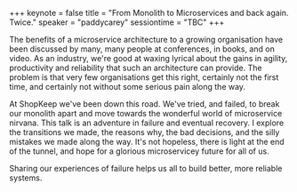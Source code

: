 +++
keynote = false
title = "From Monolith to Microservices and back again. Twice."
speaker = "paddycarey"
sessiontime = "TBC"
+++

The benefits of a microservice architecture to a growing organisation have been discussed by many, many people at conferences, in books, and on video. As an industry, we're good at waxing lyrical about the gains in agility, productivity and reliability that such an architecture can provide. The problem is that very few organisations get this right, certainly not the first time, and certainly not without some serious pain along the way.

At ShopKeep we've been down this road. We've tried, and failed, to break our monolith apart and move towards the wonderful world of microservice nirvana. This talk is an adventure in failure and eventual recovery. I explore the transitions we made, the reasons why, the bad decisions, and the silly mistakes we made along the way. It's not hopeless, there is light at the end of the tunnel, and hope for a glorious microservicey future for all of us.

Sharing our experiences of failure helps us all to build better, more reliable systems.
